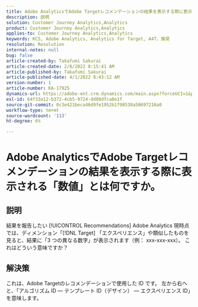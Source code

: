 ```yaml
---
title: Adobe AnalyticsでAdobe Targetレコメンデーションの結果を表示する際に表示される「数値」とは何ですか。
description: 説明
solution: Customer Journey Analytics,Analytics
product: Customer Journey Analytics,Analytics
applies-to: Customer Journey Analytics,Analytics
keywords: KCS, Adobe Analytics, Analytics for Target, A4T，推奨
resolution: Resolution
internal-notes: null
bug: false
article-created-by: Takafumi Sakurai
article-created-date: 2/8/2022 8:15:41 AM
article-published-by: Takafumi Sakurai
article-published-date: 4/1/2022 8:43:12 AM
version-number: 1
article-number: KA-17925
dynamics-url: https://adobe-ent.crm.dynamics.com/main.aspx?forceUCI=1&pagetype=entityrecord&etn=knowledgearticle&id=5fe15f46-b788-ec11-93b0-00224805eb8d
exl-id: 64f33a12-b372-4cb5-9724-dd80dfca8e1f
source-git-commit: 0c3e421beca46d9fe1952b1f98538a50697216a0
workflow-type: tm+mt
source-wordcount: '113'
ht-degree: 6%

---
```


# Adobe AnalyticsでAdobe Targetレコメンデーションの結果を表示する際に表示される「数値」とは何ですか。

## 説明

結果を報告したい [!UICONTROL Recommendations] Adobe Analytics 現時点では、ディメンション「[!DNL Target] 「エクスペリエンス」や類似したものを見ると、結果に「3 つの異なる数字」が表示されます（例： xxx-xxx-xxx）。 これはどういう意味ですか？

## 解決策


これは、Adobe Targetのレコメンデーションで使用した ID です。 左から右へと、「アルゴリズム ID — テンプレート ID（デザイン） — エクスペリエンス ID」を意味します。
